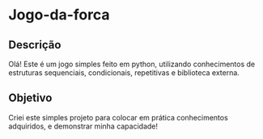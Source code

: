 # Jogo-da-forca

## Descrição
Olá! Este é um jogo simples feito em python, utilizando conhecimentos de estruturas sequenciais, condicionais, repetitivas e biblioteca externa.

## Objetivo
Criei este simples projeto para colocar em prática conhecimentos adquiridos, e demonstrar minha capacidade!
 
